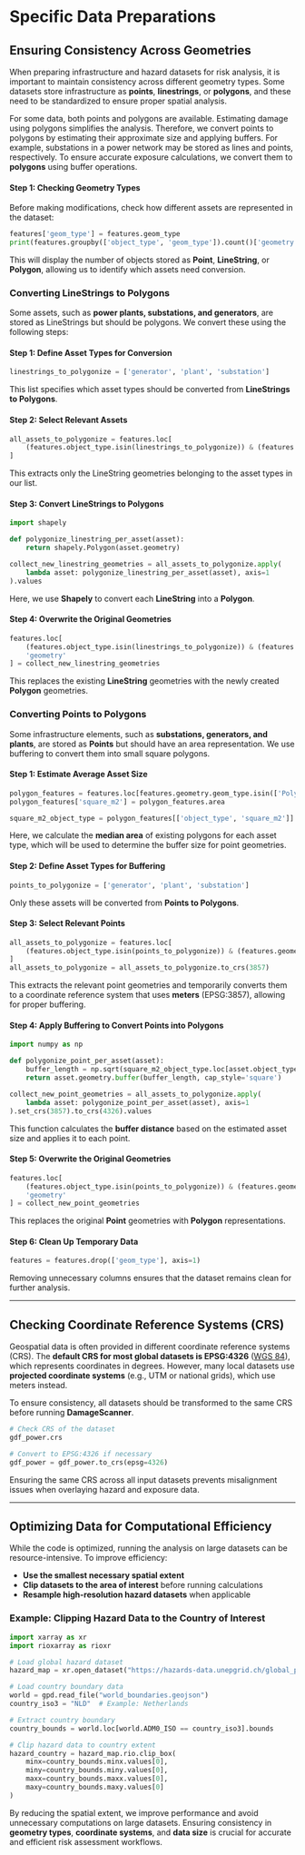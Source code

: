 # Specific Data Preparations

## Ensuring Consistency Across Geometries

When preparing infrastructure and hazard datasets for risk analysis, it is important to maintain consistency across different geometry types. Some datasets store infrastructure as **points**, **linestrings**, or **polygons**, and these need to be standardized to ensure proper spatial analysis.

For some data, both points and polygons are available. Estimating damage using polygons simplifies the analysis. Therefore, we convert points to polygons by estimating their approximate size and applying buffers. For example, substations in a power network may be stored as lines and points, respectively. To ensure accurate exposure calculations, we convert them to **polygons** using buffer operations.

#### **Step 1: Checking Geometry Types**
Before making modifications, check how different assets are represented in the dataset:

```python
features['geom_type'] = features.geom_type
print(features.groupby(['object_type', 'geom_type']).count()['geometry'])
```

This will display the number of objects stored as **Point**, **LineString**, or **Polygon**, allowing us to identify which assets need conversion.

### **Converting LineStrings to Polygons**
Some assets, such as **power plants, substations, and generators**, are stored as LineStrings but should be polygons. We convert these using the following steps:

#### **Step 1: Define Asset Types for Conversion**
```python
linestrings_to_polygonize = ['generator', 'plant', 'substation']
```
This list specifies which asset types should be converted from **LineStrings to Polygons**.

#### **Step 2: Select Relevant Assets**
```python
all_assets_to_polygonize = features.loc[
    (features.object_type.isin(linestrings_to_polygonize)) & (features.geometry.geom_type == 'LineString')
]
```
This extracts only the LineString geometries belonging to the asset types in our list.

#### **Step 3: Convert LineStrings to Polygons**
```python
import shapely

def polygonize_linestring_per_asset(asset):
    return shapely.Polygon(asset.geometry)

collect_new_linestring_geometries = all_assets_to_polygonize.apply(
    lambda asset: polygonize_linestring_per_asset(asset), axis=1
).values
```
Here, we use **Shapely** to convert each **LineString** into a **Polygon**.

#### **Step 4: Overwrite the Original Geometries**
```python
features.loc[
    (features.object_type.isin(linestrings_to_polygonize)) & (features.geometry.geom_type == 'LineString'),
    'geometry'
] = collect_new_linestring_geometries
```
This replaces the existing **LineString** geometries with the newly created **Polygon** geometries.

### **Converting Points to Polygons**
Some infrastructure elements, such as **substations, generators, and plants**, are stored as **Points** but should have an area representation. We use buffering to convert them into small square polygons.

#### **Step 1: Estimate Average Asset Size**
```python
polygon_features = features.loc[features.geometry.geom_type.isin(['Polygon', 'MultiPolygon'])].to_crs(3857)
polygon_features['square_m2'] = polygon_features.area

square_m2_object_type = polygon_features[['object_type', 'square_m2']].groupby('object_type').median()
```
Here, we calculate the **median area** of existing polygons for each asset type, which will be used to determine the buffer size for point geometries.

#### **Step 2: Define Asset Types for Buffering**
```python
points_to_polygonize = ['generator', 'plant', 'substation']
```
Only these assets will be converted from **Points to Polygons**.

#### **Step 3: Select Relevant Points**
```python
all_assets_to_polygonize = features.loc[
    (features.object_type.isin(points_to_polygonize)) & (features.geometry.geom_type == 'Point')
]
all_assets_to_polygonize = all_assets_to_polygonize.to_crs(3857)
```
This extracts the relevant point geometries and temporarily converts them to a coordinate reference system that uses **meters** (EPSG:3857), allowing for proper buffering.

#### **Step 4: Apply Buffering to Convert Points into Polygons**
```python
import numpy as np

def polygonize_point_per_asset(asset):
    buffer_length = np.sqrt(square_m2_object_type.loc[asset.object_type].values[0]) / 2
    return asset.geometry.buffer(buffer_length, cap_style='square')

collect_new_point_geometries = all_assets_to_polygonize.apply(
    lambda asset: polygonize_point_per_asset(asset), axis=1
).set_crs(3857).to_crs(4326).values
```
This function calculates the **buffer distance** based on the estimated asset size and applies it to each point.

#### **Step 5: Overwrite the Original Geometries**
```python
features.loc[
    (features.object_type.isin(points_to_polygonize)) & (features.geometry.geom_type == 'Point'),
    'geometry'
] = collect_new_point_geometries
```
This replaces the original **Point** geometries with **Polygon** representations.

#### **Step 6: Clean Up Temporary Data**
```python
features = features.drop(['geom_type'], axis=1)
```
Removing unnecessary columns ensures that the dataset remains clean for further analysis.

---

## Checking Coordinate Reference Systems (CRS)

Geospatial data is often provided in different coordinate reference systems (CRS). The **default CRS for most global datasets is EPSG:4326** ([WGS 84](https://epsg.io/4326)), which represents coordinates in degrees. However, many local datasets use **projected coordinate systems** (e.g., UTM or national grids), which use meters instead.

To ensure consistency, all datasets should be transformed to the same CRS before running **DamageScanner**.

```python
# Check CRS of the dataset
gdf_power.crs

# Convert to EPSG:4326 if necessary
gdf_power = gdf_power.to_crs(epsg=4326)
```

Ensuring the same CRS across all input datasets prevents misalignment issues when overlaying hazard and exposure data.

---

## Optimizing Data for Computational Efficiency

While the code is optimized, running the analysis on large datasets can be resource-intensive. To improve efficiency:

- **Use the smallest necessary spatial extent**
- **Clip datasets to the area of interest** before running calculations
- **Resample high-resolution hazard datasets** when applicable

### **Example: Clipping Hazard Data to the Country of Interest**

```python
import xarray as xr
import rioxarray as rioxr

# Load global hazard dataset
hazard_map = xr.open_dataset("https://hazards-data.unepgrid.ch/global_pc_h100glob.tif", engine="rasterio")

# Load country boundary data
world = gpd.read_file("world_boundaries.geojson")
country_iso3 = "NLD"  # Example: Netherlands

# Extract country boundary
country_bounds = world.loc[world.ADM0_ISO == country_iso3].bounds

# Clip hazard data to country extent
hazard_country = hazard_map.rio.clip_box(
    minx=country_bounds.minx.values[0],
    miny=country_bounds.miny.values[0],
    maxx=country_bounds.maxx.values[0],
    maxy=country_bounds.maxy.values[0]
)
```

By reducing the spatial extent, we improve performance and avoid unnecessary computations on large datasets. Ensuring consistency in **geometry types**, **coordinate systems**, and **data size** is crucial for accurate and efficient risk assessment workflows.
